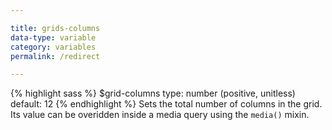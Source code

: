 ```yaml
---

title: grids-columns
data-type: variable
category: variables
permalink: /redirect

---
```


{% highlight sass %}
$grid-columns
  type: number (positive, unitless)
  default: 12
{% endhighlight %}
Sets the total number of columns in the grid. Its value can be overidden inside a media query using the `media()` mixin.
